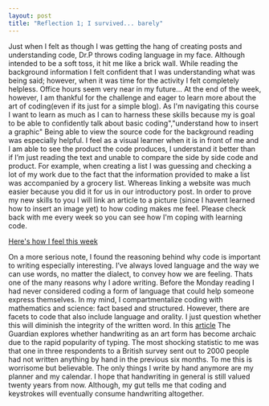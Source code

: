 ```yaml
---
layout: post
title: "Reflection 1; I survived... barely" 
---
```


Just when I felt as though I was getting the hang of creating posts and understanding code, Dr.P throws coding language in my face. Although intended to be a soft toss, it hit me like a brick wall. While reading the background information I felt confident that I was understanding what was being said; however, when it was time for the activity I felt completely helpless. Office hours seem very near in my future... At the end of the week, however, I am thankful for the challenge and eager to learn more about the art of coding(even if its just for a simple blog). As I'm navigating this course I want to learn as much as I can to harness these skills because my is goal to be able to confidently talk about basic coding","understand how to insert a graphic"
Being able to view the source code for the background reading was especially helpful. I feel as a visual learner when it is in front of me and I am able to see the product the code produces, I understand it better than if I’m just reading the text and unable to compare the side by side code and product. For example, when creating a list I was guessing and checking a lot of my work due to the fact that the information provided to make a list was accompanied by a grocery list. Whereas linking a website was much easier because you did it for us in our introductory post. In order to prove my new skills to you I will link an article to a picture (since I havent learned how to insert an image yet) to how coding makes me feel. Please check back with me every week so you can see how I'm coping with learning code. 
      
[Here's how I feel this week](https://images.app.goo.gl/3zc45ZNjL5BckgRB7)

On a more serious note, I found the reasoning behind why code is important to writing especially interesting. I’ve always loved language and the way we can use words, no matter the dialect, to convey how we are feeling. Thats one of the many reasons why I adore writing. Before the Monday reading I had never considered coding a form of language that could help someone express themselves. In my mind, I compartmentalize coding with mathematics and science: fact based and structured. However, there are facets to code that also include language and orality. I just question whether this will diminish the integrity of the written word. In this [article](https://www.theguardian.com/science/2014/dec/16/cognitive-benefits-handwriting-decline-typing) The Guardian explores whether handwriting as an art form has become archaic due to the rapid popularity of typing. The most shocking statistic to me was that one in three respondents to a British survey sent out to 2000 people had not written anything by hand in the previous six months. To me this is worrisome but believable. The only things I write by hand anymore are my planner and my calendar. I hope that handwriting in general is still valued twenty years from now. Although, my gut tells me that coding and keystrokes will eventually consume handwriting altogether.
 
